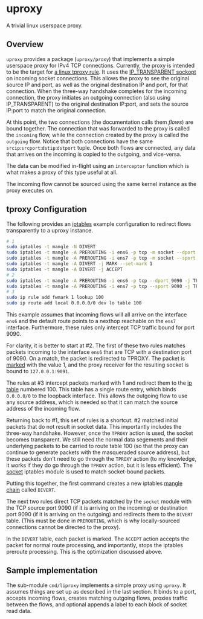 # uproxy

A trivial linux userspace proxy.

## Overview

`uproxy` provides a package (`uproxy/proxy`) that implements a simple userspace proxy for IPv4 TCP connections.
Currently, the proxy is intended to be the target for [a linux tproxy rule](https://docs.kernel.org/networking/tproxy.html).
It uses the [IP_TRANSPARENT sockopt](https://man7.org/linux/man-pages/man7/ip.7.html) on incoming socket connections.  This
allows the proxy to see the original source IP and port, as well as the original destination IP and port, for that connection.
When the three-way handshake completes for the incoming connection, the proxy initiates an outgoing connection (also using
IP_TRANSPARENT) to the original destination IP:port, and sets the source IP:port to match the original connection.

At this point, the two connections (the documentation calls them _flows_) are bound together.  The connection that was
forwarded to the proxy is called the `incoming` flow, while the connection created by the proxy is called the `outgoing`
flow.  Notice that both connections have the same `srcip`:`srcport`:`dstip`:`dstport` tuple. Once both flows are connected,
any data that arrives on the incoming is copied to the outgoing, and vice-versa.

The data can be modified in-flight using an `interceptor` function which is what makes a proxy of this type useful at all.

The incoming flow cannot be sourced using the same kernel instance as the proxy executes on.

## tproxy Configuration

The following provides an [iptables](https://www.netfilter.org/projects/iptables/index.html) example configuration to
redirect flows transparently to a uproxy instance.

```bash
# 1
sudo iptables -t mangle -N DIVERT
sudo iptables -t mangle -A PREROUTING -i ens6 -p tcp -m socket --dport 9090 -j DIVERT
sudo iptables -t mangle -A PREROUTING -i ens7 -p tcp -m socket --sport 9090 -j DIVERT
sudo iptables -t mangle -A DIVERT -j MARK --set-mark 1
sudo iptables -t mangle -A DIVERT -j ACCEPT
# 2
sudo iptables -t mangle -A PREROUTING -i ens6 -p tcp --dport 9090 -j TPROXY --tproxy-mark 1 --on-port 9091 --on-ip 127.0.0.1
sudo iptables -t mangle -A PREROUTING -i ens7 -p tcp --sport 9090 -j TPROXY --tproxy-mark 1 --on-port 9091 --on-ip 127.0.0.1
# 3
sudo ip rule add fwmark 1 lookup 100
sudo ip route add local 0.0.0.0/0 dev lo table 100
```

This example assumes that incoming flows will all arrive on the interface `ens6` and the default route
points to a nexthop reachable on the `ens7` interface.  Furthermore, these rules only intercept TCP traffic bound for
port 9090.

For clarity, it is better to start at #2.  The first of these two rules matches packets incoming to the interface `ens6` that
are TCP with a destination port of 9090.  On a match, the packet is redirected to TPROXY.  The packet is [marked](https://devops-insider.mygraphql.com/zh-cn/latest/kernel/network/netfilter/mark.html)
with the value 1, and the proxy receiver for the resulting socket is bound to `127.0.0.1:9091`.

The rules at #3 intercept packets marked with 1 and redirect them to the [ip table](https://www.kernel.org/doc/Documentation/networking/policy-routing.txt)
numbered 100.  This table has a single route entry, which binds `0.0.0.0/0` to the loopback interface.  This allows the outgoing flow to use any
source address, which is needed so that it can match the source address of the incoming flow.

Returning back to #1, this set of rules is a shortcut.  #2 matched initial packets that do not result in socket data.  This importantly includes the three-way
handshake.  However, once the `TPROXY` action is used, the socket becomes transparent.  We still need the normal data segements and their underlying packets to
be carried to route table 100 (so that the proxy can continue to generate packets with the masqueraded source address), but these packets don't need to go
through the `TPROXY` action (to my knowledge, it works if they do go through the `TPROXY` action, but it is less efficient).  The [socket](https://ipset.netfilter.org/iptables-extensions.man.html)
iptables module is used to match socket-bound packets.

Putting this together, the first command creates a new iptables [mangle chain](https://www.digitalocean.com/community/tutorials/a-deep-dive-into-iptables-and-netfilter-architecture#the-mangle-table)
called `DIVERT`.

The next two rules direct TCP packets matched by the `socket` module with the TCP source port 9090 (if it is arriving on the incoming) or destination port 9090 
(if it is arriving on the outgoing) and redirects them to the `DIVERT` table.  (This must be done in `PREROUTING`, which is why locally-sourced connections cannot be directed to the proxy).

In the `DIVERT` table, each packet is marked.  The `ACCEPT` action accepts the packet for normal route processing, and importantly, stops the iptables preroute
processing.  This is the optimization discussed above.

## Sample implementation

The sub-module `cmd/liproxy` implements a simple proxy using `uproxy`.  It assumes things are set up as described in the last section.  It binds to a port,
accepts incoming flows, creates matching outgoing flows, proxies traffic between the flows, and optional appends a label to each block of socket read data.
